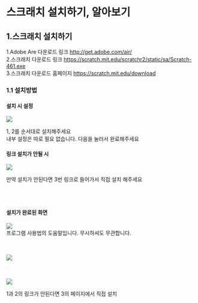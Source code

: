 # 스크래치 설치하기, 알아보기

## 1.스크래치 설치하기


1.Adobe Are 다운로드 링크 http://get.adobe.com/air/ <br>
2.스크래치 다운로드 링크 https://scratch.mit.edu/scratchr2/static/sa/Scratch-461.exe <br/>
3.스크래치 다운로드 홈페이지 https://scratch.mit.edu/download

### 1.1 설치방법
#### 설치 시 설정
<image src=https://github.com/kuj0210/coding-for-Elementary-student/blob/master/Chapter1/IMAGE/1.2%20%EC%84%A4%EC%B9%98.PNG> <br>
  
  1, 2를 순서대로 설치해주세요<br/>
  내부 설정은 따로 필요 없습니다. 다음을 눌러서 완료해주세요<br/>
  
#### 링크 설치가 안될 시
<image src=https://github.com/kuj0210/coding-for-Elementary-student/blob/master/Chapter1/IMAGE/1.1%EC%84%A4%EC%B9%98.PNG> <br>
  
  만약 설치가 안된다면 3번 링크로 들어가서 직접 설치 해주세요<br>

<br/><br/>
 #### 설치가 완료된 화면  
<image src=https://github.com/kuj0210/coding-for-Elementary-student/blob/master/Chapter1/IMAGE/1.3%EC%84%A4%EC%B9%98%EC%99%84%EB%A3%8C.PNG> <br>
  프로그램 사용법의 도움말입니다. 무시하셔도 무관합니다.

  
  <br/><br/>
<image src=https://github.com/kuj0210/coding-for-Elementary-student/blob/master/Chapter1/IMAGE/1.1%EC%84%A4%EC%B9%98.PNG> <br>

<br/><br/>
<image src=https://github.com/kuj0210/coding-for-Elementary-student/blob/master/Chapter1/IMAGE/1.1%EC%84%A4%EC%B9%98.PNG> <br>

1과 2의 링크가 안된다면 3의 페이지에서 직접 설치
